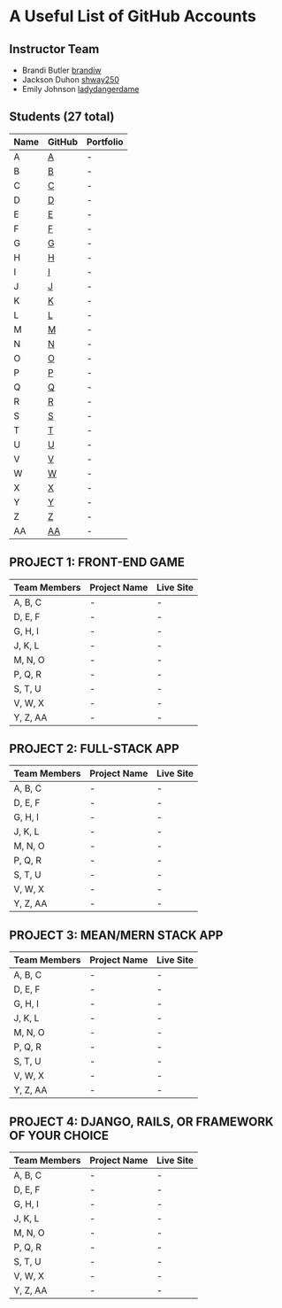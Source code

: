 # A Useful List of GitHub Accounts

## Instructor Team
- Brandi Butler [brandiw](https://github.com/brandiw)
- Jackson Duhon [shway250](https://github.com/shway250)
- Emily Johnson [ladydangerdame](https://github.com/ladydangerdame)

## Students (27 total)
| Name                   | GitHub                                                 | Portfolio |
|------------------------|--------------------------------------------------------|-----------|
| A | [A](http://github.com/X)        | - |
| B | [B](http://github.com/X)        | - |
| C | [C](http://github.com/X)        | - |
| D | [D](http://github.com/X)        | - |
| E | [E](http://github.com/X)        | - |
| F | [F](http://github.com/X)        | - |
| G | [G](http://github.com/X)        | - |
| H | [H](http://github.com/X)        | - |
| I | [I](http://github.com/X)        | - |
| J | [J](http://github.com/X)        | - |
| K | [K](http://github.com/X)        | - |
| L | [L](http://github.com/X)        | - |
| M | [M](http://github.com/X)        | - |
| N | [N](http://github.com/X)        | - |
| O | [O](http://github.com/X)        | - |
| P | [P](http://github.com/X)        | - |
| Q | [Q](http://github.com/X)        | - |
| R | [R](http://github.com/X)        | - |
| S | [S](http://github.com/X)        | - |
| T | [T](http://github.com/X)        | - |
| U | [U](http://github.com/X)        | - |
| V | [V](http://github.com/X)        | - |
| W | [W](http://github.com/X)        | - |
| X | [X](http://github.com/X)        | - |
| Y | [Y](http://github.com/X)        | - |
| Z | [Z](http://github.com/X)        | - |
| AA | [AA](http://github.com/X)        | - |


## PROJECT 1: FRONT-END GAME
| Team Members  | Project Name  | Live Site |
|---------------|---------------|-----------|
| A, B, C | - | - |
| D, E, F | - | - | 
| G, H, I | - | - | 
| J, K, L | - | - | 
| M, N, O | - | - | 
| P, Q, R | - | - | 
| S, T, U | - | - | 
| V, W, X | - | - | 
| Y, Z, AA | - | - | 

## PROJECT 2: FULL-STACK APP
| Team Members  | Project Name  | Live Site |
|---------------|---------------|-----------|
| A, B, C | - | - |
| D, E, F | - | - | 
| G, H, I | - | - | 
| J, K, L | - | - | 
| M, N, O | - | - | 
| P, Q, R | - | - | 
| S, T, U | - | - | 
| V, W, X | - | - | 
| Y, Z, AA | - | - | 

## PROJECT 3: MEAN/MERN STACK APP
| Team Members  | Project Name  | Live Site |
|---------------|---------------|-----------|
| A, B, C | - | - |
| D, E, F | - | - | 
| G, H, I | - | - | 
| J, K, L | - | - | 
| M, N, O | - | - | 
| P, Q, R | - | - | 
| S, T, U | - | - | 
| V, W, X | - | - | 
| Y, Z, AA | - | - | 

## PROJECT 4: DJANGO, RAILS, OR FRAMEWORK OF YOUR CHOICE
| Team Members  | Project Name  | Live Site |
|---------------|---------------|-----------|
| A, B, C | - | - |
| D, E, F | - | - | 
| G, H, I | - | - | 
| J, K, L | - | - | 
| M, N, O | - | - | 
| P, Q, R | - | - | 
| S, T, U | - | - | 
| V, W, X | - | - | 
| Y, Z, AA | - | - | 

